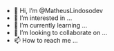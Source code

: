 - 👋 Hi, I’m @MatheusLindosodev
- 👀 I’m interested in ...
- 🌱 I’m currently learning ...
- 💞️ I’m looking to collaborate on ...
- 📫 How to reach me ...

<!---
MatheusLindosodev/MatheusLindosodev is a ✨ special ✨ repository because its `README.md` (this file) appears on your GitHub profile.
You can click the Preview link to take a look at your changes.
--->
